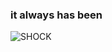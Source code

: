 ### it always has been
![SHOCK](https://user-images.githubusercontent.com/110309314/219964572-a189aaa6-0c4f-4225-86ab-3845679f2074.png)

<!--
**kotmatross28729/kotmatross28729** is a ✨ _special_ ✨ repository because its `README.md` (this file) appears on your GitHub profile.

Here are some ideas to get you started:

- 🔭 I’m currently working on ...
- 🌱 I’m currently learning ...
- 👯 I’m looking to collaborate on ...
- 🤔 I’m looking for help with ...
- 💬 Ask me about ...
- 📫 How to reach me: ...
- 😄 Pronouns: ...
- ⚡ Fun fact: ...
-->
